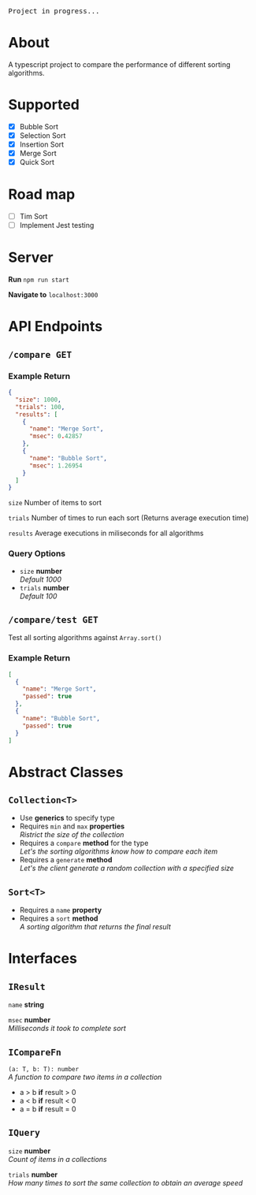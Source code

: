 <pre>Project in progress...</pre>

# About

A typescript project to compare the performance of different sorting algorithms.

# Supported

- [x] Bubble Sort
- [x] Selection Sort
- [x] Insertion Sort
- [x] Merge Sort
- [x] Quick Sort

# Road map

- [ ] Tim Sort
- [ ] Implement Jest testing

# Server

**Run** `npm run start`

**Navigate to** `localhost:3000`

# API Endpoints

## `/compare GET`

### Example Return

```json
{
  "size": 1000,
  "trials": 100,
  "results": [
    {
      "name": "Merge Sort",
      "msec": 0.42857
    },
    {
      "name": "Bubble Sort",
      "msec": 1.26954
    }
  ]
}
```

`size` Number of items to sort

`trials` Number of times to run each sort (Returns average execution time)

`results` Average executions in miliseconds for all algorithms

### Query Options

- `size` **number**  
  _Default 1000_
- `trials` **number**  
  _Default 100_

## `/compare/test GET`

Test all sorting algorithms against `Array.sort()`

### Example Return

```json
[
  {
    "name": "Merge Sort",
    "passed": true
  },
  {
    "name": "Bubble Sort",
    "passed": true
  }
]
```

# Abstract Classes

## `Collection<T>`

- Use **generics** to specify type
- Requires `min` and `max` **properties**  
  _Ristrict the size of the collection_
- Requires a `compare` **method** for the type  
  _Let's the sorting algorithms know how to compare each item_
- Requires a `generate` **method**  
  _Let's the client generate a random collection with a specified size_

## `Sort<T>`

- Requires a `name` **property**
- Requires a `sort` **method**  
  _A sorting algorithm that returns the final result_

# Interfaces

## `IResult`

`name` **string**

`msec` **number**  
_Milliseconds it took to complete sort_

## `ICompareFn`

`(a: T, b: T): number`  
_A function to compare two items in a collection_

- a > b **if** result > 0
- a < b **if** result < 0
- a = b **if** result = 0

## `IQuery`

`size` **number**  
_Count of items in a collections_

`trials` **number**  
_How many times to sort the same collection to obtain an average speed_
